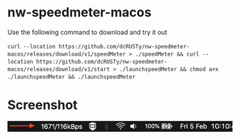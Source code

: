# nw-speedmeter-macos

Use the following command to download and try it out

`curl --location https://github.com/dcRUSTy/nw-speedmeter-macos/releases/download/v1/speedMeter > ./speedMeter && curl --location https://github.com/dcRUSTy/nw-speedmeter-macos/releases/download/v1/start > ./launchspeedMeter && chmod a+x ./launchspeedMeter && ./launchspeedMeter`

# Screenshot
![Screenshot](/speedMeter.png)
